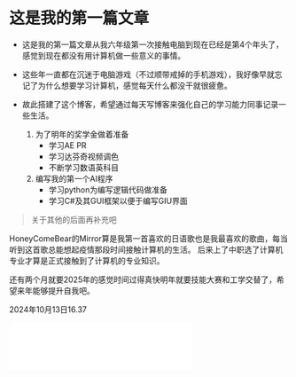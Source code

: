 
# 这是我的第一篇文章

- 这是我的第一篇文章从我六年级第一次接触电脑到现在已经是第4个年头了，感觉到现在都没有用计算机做一些意义的事情。
- 这些年一直都在沉迷于电脑游戏（不过顺带戒掉的手机游戏），我好像早就忘记了为什么想要学习计算机，感觉每天什么都没干就很疲惫。
- 故此搭建了这个博客，希望通过每天写博客来强化自己的学习能力同事记录一些生活。

  1. 为了明年的奖学金做着准备
     -  学习AE PR
     -  学习达芬奇视频调色
     -  不断学习数语英科目
  2. 编写我的第一个AI程序
     - 学习python为编写逻辑代码做准备
     - 学习C#及其GUI框架以便于编写GIU界面
  
>关于其他的后面再补充吧

HoneyComeBear的Mirror算是我第一首喜欢的日语歌也是我最喜欢的歌曲，每当听到这首歌总能想起疫情那段时间接触计算机的生活。
后来上了中职选了计算机专业才算是正式接触到了计算机的专业知识。

还有两个月就要2025年的感觉时间过得真快明年就要技能大赛和工学交替了，希望来年能够提升自我吧。

2024年10月13日16.37

<iframe frameborder="no" border="0" marginwidth="1" marginheight="0" width=330 height=86 src="//music.163.com/outchain/player?type=2&id=1307223125&auto=1&height=66"></iframe>